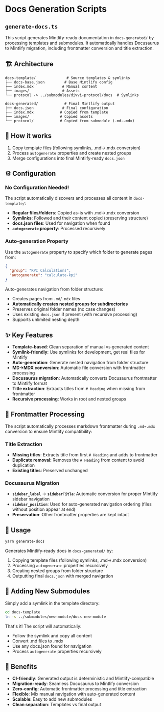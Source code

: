 # Docs Generation Scripts

## `generate-docs.ts`

This script generates Mintlify-ready documentation in `docs-generated/` by processing templates and submodules. It automatically handles Docusaurus to Mintlify migration, including frontmatter conversion and title extraction.

## 🏗️ **Architecture**

```
docs-template/              # Source templates & symlinks
├── docs-base.json         # Base Mintlify config
├── index.mdx             # Manual content
├── images/               # Assets
└── protocol -> ../submodules/divvi-protocol/docs  # Symlinks

docs-generated/            # Final Mintlify output
├── docs.json             # Final configuration
├── index.mdx            # Copied from template
├── images/              # Copied assets
└── protocol/            # Copied from submodule (.md→.mdx)
```

## 🔄 **How it works**

1. Copy template files (following symlinks, .md→.mdx conversion)
2. Process `autogenerate` properties and create nested groups
3. Merge configurations into final Mintlify-ready `docs.json`

## ⚙️ **Configuration**

### No Configuration Needed!

The script automatically discovers and processes all content in `docs-template/`:

- **Regular files/folders**: Copied as-is with .md→.mdx conversion
- **Symlinks**: Followed and their content copied (preserving structure)
- **docs.json files**: Used for navigation when found
- **`autogenerate` property**: Processed recursively

### Auto-generation Property

Use the `autogenerate` property to specify which folder to generate pages from:

```json
{
  "group": "KPI Calculations",
  "autogenerate": "calculate-kpi"
}
```

Auto-generates navigation from folder structure:

- Creates pages from `.md`/`.mdx` files
- **Automatically creates nested groups for subdirectories**
- Preserves original folder names (no case changes)
- Uses existing `docs.json` if present (with recursive processing)
- Supports unlimited nesting depth

## ✨ **Key Features**

- **Template-based**: Clean separation of manual vs generated content
- **Symlink-friendly**: Use symlinks for development, get real files for Mintlify
- **Auto-generation**: Generate nested navigation from folder structure
- **MD→MDX conversion**: Automatic file conversion with frontmatter processing
- **Docusaurus migration**: Automatically converts Docusaurus frontmatter to Mintlify format
- **Title extraction**: Extracts titles from `# Heading` when missing from frontmatter
- **Recursive processing**: Works in root and nested groups

## 📝 **Frontmatter Processing**

The script automatically processes markdown frontmatter during `.md→.mdx` conversion to ensure Mintlify compatibility:

### **Title Extraction**

- **Missing titles**: Extracts title from first `# Heading` and adds to frontmatter
- **Duplicate removal**: Removes the `# Heading` from content to avoid duplication
- **Existing titles**: Preserved unchanged

### **Docusaurus Migration**

- **`sidebar_label`** → **`sidebarTitle`**: Automatic conversion for proper Mintlify sidebar navigation
- **`sidebar_position`**: Used for auto-generated navigation ordering (files without position appear at end)
- **Preservation**: Other frontmatter properties are kept intact

## 🚀 **Usage**

```bash
yarn generate-docs
```

Generates Mintlify-ready docs in `docs-generated/` by:

1. Copying template files (following symlinks, .md→.mdx conversion)
2. Processing `autogenerate` properties recursively
3. Creating nested groups from folder structure
4. Outputting final `docs.json` with merged navigation

## 📁 **Adding New Submodules**

Simply add a symlink in the template directory:

```bash
cd docs-template
ln -s ../submodules/new-module/docs new-module
```

That's it! The script will automatically:

- Follow the symlink and copy all content
- Convert .md files to .mdx
- Use any docs.json found for navigation
- Process `autogenerate` properties recursively

## 🎯 **Benefits**

- **CI-friendly**: Generated output is deterministic and Mintlify-compatible
- **Migration-ready**: Seamless Docusaurus to Mintlify conversion
- **Zero-config**: Automatic frontmatter processing and title extraction
- **Flexible**: Mix manual navigation with auto-generated content
- **Scalable**: Easy to add new submodules
- **Clean separation**: Templates vs final output
